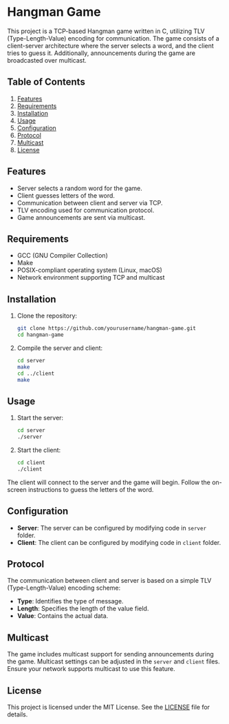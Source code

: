 # Hangman Game

This project is a TCP-based Hangman game written in C, utilizing TLV (Type-Length-Value) encoding for communication. The game consists of a client-server architecture where the server selects a word, and the client tries to guess it. Additionally, announcements during the game are broadcasted over multicast.

## Table of Contents
1. [Features](#features)
2. [Requirements](#requirements)
3. [Installation](#installation)
4. [Usage](#usage)
5. [Configuration](#configuration)
6. [Protocol](#protocol)
7. [Multicast](#multicast)
9. [License](#license)

## Features
- Server selects a random word for the game.
- Client guesses letters of the word.
- Communication between client and server via TCP.
- TLV encoding used for communication protocol.
- Game announcements are sent via multicast.

## Requirements
- GCC (GNU Compiler Collection)
- Make
- POSIX-compliant operating system (Linux, macOS)
- Network environment supporting TCP and multicast

## Installation
1. Clone the repository:
    ```sh
    git clone https://github.com/yourusername/hangman-game.git
    cd hangman-game
    ```

2. Compile the server and client:
    ```sh
    cd server
    make
    cd ../client
    make
    ```

## Usage
1. Start the server:
    ```sh
    cd server
    ./server
    ```

2. Start the client:
    ```sh
    cd client
    ./client
    ```

The client will connect to the server and the game will begin. Follow the on-screen instructions to guess the letters of the word.

## Configuration
- **Server**: The server can be configured by modifying code in `server` folder. 
- **Client**: The client can be configured by modifying code in `client` folder. 

## Protocol
The communication between client and server is based on a simple TLV (Type-Length-Value) encoding scheme:
- **Type**: Identifies the type of message.
- **Length**: Specifies the length of the value field.
- **Value**: Contains the actual data.

## Multicast
The game includes multicast support for sending announcements during the game. Multicast settings can be adjusted in the `server` and `client` files. Ensure your network supports multicast to use this feature.

## License
This project is licensed under the MIT License. See the [LICENSE](LICENSE) file for details.
